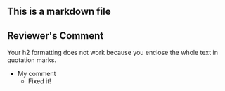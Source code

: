 ## This is a markdown file

## Reviewer's Comment
Your h2 formatting does not work because you enclose the whole text in quotation marks.
- My comment
  - Fixed it!
